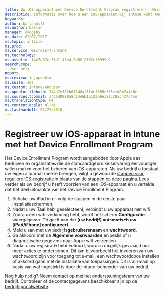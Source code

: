 ```yaml
---
title: Uw iOS-apparaat met Device Enrollment Program registreren | Microsoft Docs
description: Informatie over hoe u een iOS-apparaat bij Intune kunt registreren met DEP
keywords: 
author: barlanmsft
ms.author: barlan
manager: dougeby
ms.date: 07/07/2017
ms.topic: article
ms.prod: 
ms.service: microsoft-intune
ms.technology: 
ms.assetid: f4e7d87e-56d1-43e4-8e88-2f62cf0999e2
searchScope:
- User help
ROBOTS: 
ms.reviewer: japoehlm
ms.suite: ems
ms.custom: intune-enduser
ms.openlocfilehash: 542a7e382b6f140af3f4cf605e503efd0b7a4c6e
ms.sourcegitcommit: a41ad9988a8c14e6b15123a9ea9bc29ac437a4ce
ms.translationtype: HT
ms.contentlocale: nl-NL
ms.lasthandoff: 01/25/2018
---
```

# <a name="enroll-your-ios-device-in-intune-with-the-device-enrollment-program"></a>Registreer uw iOS-apparaat in Intune met het Device Enrollment Program

Het Device Enrollment Program wordt aangeboden door Apple aan bedrijven en organisaties die de standaardgebruikerservaring eenvoudiger willen maken voor het beheren van iOS-apparaten. Als uw bedrijf u toestaat uw eigen apparaat mee te brengen, volgt u gewoon de [stappen voor reguliere iOS-registratie](enroll-your-device-in-intune-ios.md) in plaats van de stappen op deze pagina. Lees verder als uw bedrijf u heeft voorzien van een iOS-apparaat en u vertelde dat het deel uitmaakte van het Device Enrollment Program.

1.  Schakel uw iPad in en volg de stappen in de eerste paar installatieschermen.
2.  Nadat u uw **Taal** hebt geselecteerd, verbindt u uw apparaat met wifi.
3.  Zodra u een wifi-verbinding hebt, wordt het scherm **Configuratie** weergegeven. Dit geeft aan dat **[uw bedrijf] automatisch uw [iPad/iPhone] configureert.**
4.  Meld u aan met uw bedrijfs**gebruikersnaam** en **wachtwoord**.
5.  Ga akkoord met de **Algemene voorwaarden** en beslis of u diagnostische gegevens naar Apple wilt verzenden.
6.  Nadat u uw registratie hebt voltooid, wordt u mogelijk gevraagd om meer acties te ondernemen. Dit kan bijvoorbeeld het invoeren van uw wachtwoord zijn voor toegang tot e-mail, een wachtwoordcode instellen of akkoord gaan met de installatie van toepassingen. Dit is allemaal op basis van wat ingesteld is door de Intune-beheerder van uw bedrijf.

Nog hulp nodig? Neem contact op met het ondersteuningsteam van uw bedrijf. Controleer of de contactgegevens beschikbaar zijn op de [bedrijfsportalwebsite](https://portal.manage.microsoft.com#HelpDeskDialog).
